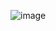 ![image](https://user-images.githubusercontent.com/88073170/164445642-095798d5-cd71-45a2-8443-b0c25d224e36.png)
